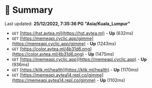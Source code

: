 # 📖 Summary
Last updated: **25/12/2022, 7:35:36 PG "Asia/Kuala_Lumpur"**

- `GET` [https://hst.aytea.ml](https://hst.aytea.ml) - **Up** (632ms)
- `GET` [https://memeapi.cyclic.app/gimme](https://memeapi.cyclic.app/gimme) - **Up** (1243ms)
- `GET` [https://color.aytea.ml/4b31d6.png](https://color.aytea.ml/4b31d6.png) - **Up** (1475ms)
- `GET` [https://memeapi.cyclic.app](https://memeapi.cyclic.app) - **Up** (936ms)
- `GET` [https://klik.ml/health](https://klik.ml/health) - **Up** (1170ms)
- `GET` [https://memeapi.aytea14.repl.co/gimme](https://memeapi.aytea14.repl.co/gimme) - **Up** (1102ms)
